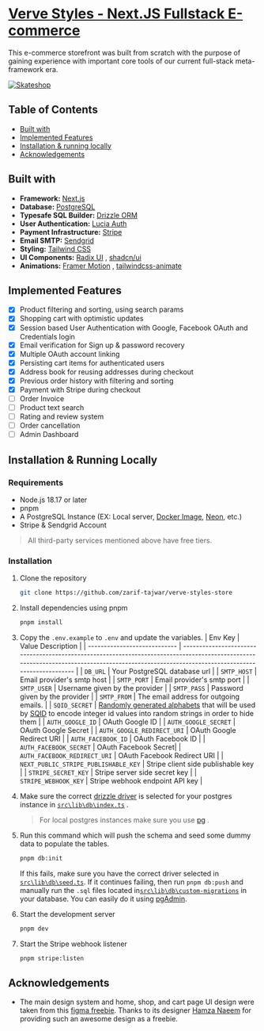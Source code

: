# [Verve Styles - Next.JS Fullstack E-commerce](https://verve-styles.vercel.app)

This e-commerce storefront was built from scratch with the purpose of gaining experience with important core tools of our current full-stack meta-framework era.

[![Skateshop](https://res.cloudinary.com/dwwqgvfux/image/upload/v1714754150/cqjqtld2yg4fmrlhtkzn.jpg)](https://verve-styles.vercel.app)

## Table of Contents

- [Built with](#built-with)
- [Implemented Features](#implemented-features)
- [Installation & running locally](#installation--running-locally)
- [Acknowledgements](#acknowledgements)

## Built with

- **Framework:** [Next.js](https://nextjs.org)
- **Database:** [PostgreSQL](https://neon.tech/)
- **Typesafe SQL Builder:** [Drizzle ORM](https://orm.drizzle.team/)
- **User Authentication:** [Lucia Auth](https://lucia-auth.com/)
- **Payment Infrastructure:** [Stripe](https://stripe.com)
- **Email SMTP:** [Sendgrid](https://sendgrid.com/en-us)
- **Styling:** [Tailwind CSS](https://tailwindcss.com/)
- **UI Components:** [Radix UI](https://www.radix-ui.com/) , [shadcn/ui](https://ui.shadcn.com)
- **Animations:** [Framer Motion](https://www.framer.com/motion/) , [tailwindcss-animate](https://www.npmjs.com/package/tailwindcss-animate)

## Implemented Features

- [x] Product filtering and sorting, using search params
- [x] Shopping cart with optimistic updates
- [x] Session based User Authentication with Google, Facebook OAuth and Credentials login
- [x] Email verification for Sign up & password recovery
- [x] Multiple OAuth account linking
- [x] Persisting cart items for authenticated users
- [x] Address book for reusing addresses during checkout
- [x] Previous order history with filtering and sorting
- [x] Payment with Stripe during checkout
- [ ] Order Invoice
- [ ] Product text search
- [ ] Rating and review system
- [ ] Order cancellation
- [ ] Admin Dashboard

## Installation & Running Locally

### Requirements

- Node.js 18.17 or later
- pnpm
- A PostgreSQL Instance (EX: Local server, [Docker Image](https://hub.docker.com/_/postgres), [Neon](https://neon.tech/), etc.)
- Stripe & Sendgrid Account

> All third-party services mentioned above have free tiers.

### Installation

1. Clone the repository

   ```bash
   git clone https://github.com/zarif-tajwar/verve-styles-store
   ```

2. Install dependencies using pnpm

   ```bash
   pnpm install
   ```

3. Copy the `.env.example` to `.env` and update the variables.
   | Env Key | Value Description |
   | ---------------------------- | -------------------------------------------------------------------------------------------------------------------------------------------------------------------------------------------- |
   | `DB_URL` | Your PostgreSQL database url |
   | `SMTP_HOST` | Email provider's smtp host |
   | `SMTP_PORT` | Email provider's smtp port |
   | `SMTP_USER` | Username given by the provider |
   | `SMTP_PASS` | Password given by the provider |
   | `SMTP_FROM` | The email address for outgoing emails. |
   | `SQID_SECRET` | [Randomly generated alphabets](https://sqids.org/playground) that will be used by [SQID](https://sqids.org/javascript) to encode integer id values into random strings in order to hide them |
   | `AUTH_GOOGLE_ID` | OAuth Google ID |
   | `AUTH_GOOGLE_SECRET` | OAuth Google Secret |
   | `AUTH_GOOGLE_REDIRECT_URI` | OAuth Google Redirect URI |
   | `AUTH_FACEBOOK_ID` | OAuth Facebook ID |
   | `AUTH_FACEBOOK_SECRET` | OAuth Facebook Secret|
   | `AUTH_FACEBOOK_REDIRECT_URI` | OAuth Facebook Redirect URI |
   | `NEXT_PUBLIC_STRIPE_PUBLISHABLE_KEY` | Stripe client side publishable key |
   | `STRIPE_SECRET_KEY` | Stripe server side secret key |
   | `STRIPE_WEBHOOK_KEY` | Stripe webhook endpoint API key |
4. Make sure the correct [drizzle driver](https://orm.drizzle.team/docs/get-started-postgresql) is selected for your postgres instance in [`src\lib\db\index.ts`](./src/lib/db/index.ts) .
   > For local postgres instances make sure you use [pg](https://orm.drizzle.team/docs/get-started-postgresql#node-postgres) .
5. Run this command which will push the schema and seed some dummy data to populate the tables.

   ```bash
   pnpm db:init
   ```

   If this fails, make sure you have the correct driver selected in [`src\lib\db\seed.ts`](./src/lib/db/seed.ts). If it continues failing, then run `pnpm db:push` and manually run the `.sql` files located in[`src\lib\db\custom-migrations`](./src/lib/db/custom-migrations) in your database. You can easily do it using [pgAdmin](https://www.pgadmin.org/).

6. Start the development server

   ```bash
   pnpm dev
   ```

7. Start the Stripe webhook listener

   ```bash
   pnpm stripe:listen
   ```

## Acknowledgements

- The main design system and home, shop, and cart page UI design were taken from this [figma freebie](https://www.figma.com/community/file/1273571982885059508/e-commerce-website-template-freebie). Thanks to its designer [Hamza Naeem](https://www.linkedin.com/in/hamzauix/) for providing such an awesome design as a freebie.

